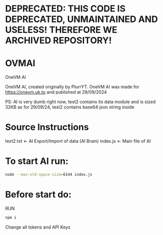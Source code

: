# DEPRECATED: THIS CODE IS DEPRECATED, UNMAINTAINED AND USELESS! THEREFORE WE ARCHIVED REPOSITORY!


# OVMAI
OneVM AI

OneVM AI, created originally by PlurrYT.
OneVM AI was made for https://onevm.uk.to and published at 29/09/2024

PS: AI is very dumb right now, test2 contains its data module and is sized 32KB as for 29/09/24, test2 contains base64 json string inside

# Source Instructions
text2.txt <- AI Export/Import of data (AI Brain)
index.js <- Main file of AI

# To start AI run:
```bash
node --max-old-space-size=6144 index.js
```

# Before start do:
RUN
```bash
npm i
```
Change all tokens and API Keys
